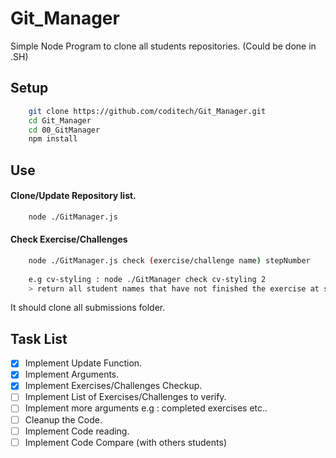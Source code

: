 # Git_Manager
Simple Node Program to clone all students repositories. (Could be done in .SH)


## Setup 
```sh
    git clone https://github.com/coditech/Git_Manager.git
    cd Git_Manager
    cd 00_GitManager
    npm install
```

## Use

#### Clone/Update Repository list.
```sh
    node ./GitManager.js
```
#### Check Exercise/Challenges
```sh
    node ./GitManager.js check (exercise/challenge name) stepNumber
    
    e.g cv-styling : node ./GitManager check cv-styling 2
    > return all student names that have not finished the exercise at step 2.
```

It should clone all submissions folder.

## Task List
* [x] Implement Update Function.
* [x] Implement Arguments.
* [x] Implement Exercises/Challenges Checkup.
* [ ] Implement List of Exercises/Challenges to verify.
* [ ] Implement more arguments e.g : completed exercises etc..
* [ ] Cleanup the Code.
* [ ] Implement Code reading.
* [ ] Implement Code Compare (with others students)
